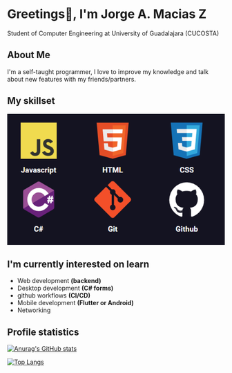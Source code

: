 #   **Greetings👋, I'm Jorge A. Macias Z**

Student of  Computer Engineering at University of Guadalajara (CUCOSTA)

## **About Me**

I'm a self-taught programmer, I love to improve my knowledge and talk about new features with my friends/partners.

## **My skillset**

<section align="center">
    <img src="resources/JAMZ-skillset.png" width="" height="">
</section>

## **I'm currently interested on learn**

- Web development **(backend)**
- Desktop development **(C# forms)**
- github workflows **(CI/CD)**
- Mobile development **(Flutter or Android)**
- Networking

## **Profile statistics**

[![Anurag's GitHub stats](https://github-readme-stats.vercel.app/api?username=Jorgemacias-12&theme=radical&hide_border=true&show_icons=true)](https://github.com/Jorgemacias-12)

[![Top Langs](https://github-readme-stats.vercel.app/api/top-langs/?username=Jorgemacias-12&theme=radical&hide_border=true&layout=compact)](https://github.com/Jorgemacias-12)
